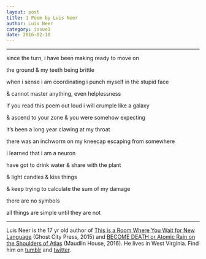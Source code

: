 ```yaml
---
layout: post
title: 1 Poem by Luis Neer
author: Luis Neer
category: issue1
date: 2016-02-10
---
```


___

since the turn, i have been making ready to move on

the ground & my teeth being brittle

when i sense i am coordinating i punch myself in the stupid face

& cannot master anything, even helplessness

if you read this poem out loud i will crumple like a galaxy

& ascend to your zone & you were somehow expecting

it’s been a long year clawing at my throat

there was an inchworm on my kneecap escaping from somewhere

i learned that i am a neuron

have got to drink water & share with the plant

& light candles & kiss things

& keep trying to calculate the sum of my damage

there are no symbols

all things are simple until they are not

___

Luis Neer is the 17 yr old author of [This is a Room Where You Wait for New Language](https://gumroad.com/l/newlanguage) (Ghost City Press, 2015) and [BECOME DEATH or Atomic Rain on the Shoulders of Atlas](http://maudlinhouse.net/product/become-death-or-atomic-rain-on-the-shoulders-of-atlas/) (Maudlin House, 2016). He lives in West Virginia. Find him on [tumblr](http://luis-neer.tumblr.com) and [twitter](https://twitter.com/luisneer).
